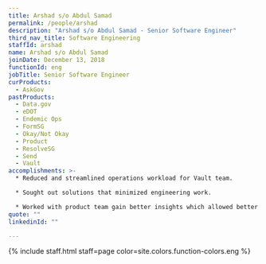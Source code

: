 ```yaml
---
title: Arshad s/o Abdul Samad
permalink: /people/arshad
description: "Arshad s/o Abdul Samad - Senior Software Engineer"
third_nav_title: Software Engineering
staffId: arshad
name: Arshad s/o Abdul Samad
joinDate: December 13, 2018
functionId: eng
jobTitle: Senior Software Engineer
curProducts:
  - AskGov
pastProducts:
  - Data.gov
  - eDOT
  - Endemic Ops
  - FormSG
  - Okay/Not Okay
  - Product
  - ResolveSG
  - Send
  - Vault
accomplishments: >-
  * Reduced and streamlined operations workload for Vault team.

  * Sought out solutions that minimized engineering work.

  * Worked with product team gain better insights which allowed better user behaviour analysis to then optimise workflow.
quote: ""
linkedinId: ""

---
```


{% include staff.html staff=page color=site.colors.function-colors.eng %}
